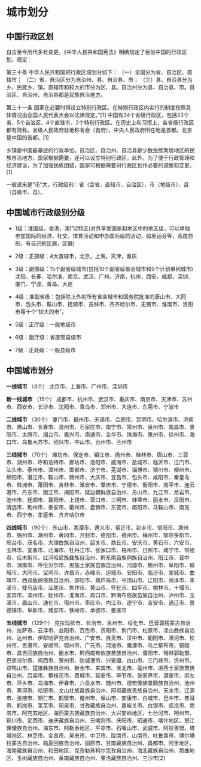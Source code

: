 # 城市划分

## 中国行政区划
自古至今历代多有变更。《中华人民共和国宪法》明确规定了目前中国的行政区划，规定：

第三十条 中华人民共和国的行政区域划分如下：
（一）全国分为省、自治区、直辖市；
（二）省、自治区分为自治州、县、自治县、市；
（三）县、自治县分为乡、民族乡、镇。直辖市和较大的市分为区、县。自治州分为县、自治县、市。自治区、自治州、自治县都是民族自治地方。

第三十一条 国家在必要时得设立特别行政区。在特别行政区内实行的制度按照具体情况由全国人民代表大会以法律规定。”[1] 
中国有34个省级行政区，包括23个省、5个自治区、4个直辖市、2个特别行政区。在历史上和习惯上，各省级行政区都有简称。省级人民政府驻地称省会（首府），中央人民政府所在地是首都。北京是中国的首都。[1] 

乡镇是中国最基层的行政单位。自治区、自治州、自治县是少数民族聚居地区的民族自治地方，国家根据需要，还可以设立特别行政区。此外，为了便于行政管理和经济建设，为了加强民族团结，国家可根据需要对行政区划作必要的调整和变更。[1] 

一般说来是“市”大，行政级别：省（含省、直辖市、自治区）、市（地级市）、县（县级市、县）。


## 中国城市行政级别分级

- 1级：准国级，香港，澳门2特区(对外享受国家和地区中的地区级，可以单独参加国际的经济，社交，体育活动和申办国际级的活动，如奥运会等，高度自制，有自己的区旗，区徽)

- 2级：正部级：4大直辖市，北京，上海，天津，重庆

- 3级：副部级：15个副省级城市(包括10个副省级省会城市和5个计划单列城市)沈阳、长春、哈尔滨、南京、武汉、广州、济南，杭州，西安，成都，深圳、厦门、宁波、青岛、大连

- 4级：准副省级：包括除上外的所有省会城市和国务院批准的唐山市、大同市、包头市、鞍山市、抚顺市、吉林市、齐齐哈尔市、无锡市、淮南市、洛阳市等十个“较大的市”。

- 5级：正厅级：一般地级市

- 6级：副厅级：省直管县级市

- 7级：正处级：一般县级市


## 中国城市划分
**一线城市**
（4个）
北京市、上海市、广州市、深圳市


**新一线城市**
（15个）
成都市、杭州市、武汉市、重庆市、南京市、天津市、苏州市、西安市、长沙市、沈阳市、青岛市、郑州市、大连市、东莞市、宁波市


**二线城市**
（30个）
厦门市、福州市、无锡市、合肥市、昆明市、哈尔滨市、济南市、佛山市、长春市、温州市、石家庄市、南宁市、常州市、泉州市、南昌市、贵阳市、太原市、烟台市、嘉兴市、南通市、金华市、珠海市、惠州市、徐州市、海口市、乌鲁木齐市、绍兴市、中山市、台州市、兰州市


**三线城市**
（70个）
潍坊市、保定市、镇江市、扬州市、桂林市、唐山市、三亚市、湖州市、呼和浩特市、廊坊市、洛阳市、威海市、盐城市、临沂市、江门市、汕头市、泰州市、漳州市、邯郸市、济宁市、芜湖市、淄博市、银川市、柳州市、绵阳市、湛江市、鞍山市、赣州市、大庆市、宜昌市、包头市、咸阳市、秦皇岛市、株洲市、莆田市、吉林市、淮安市、肇庆市、宁德市、衡阳市、南平市、连云港市、丹东市、丽江市、揭阳市、延边朝鲜族自治州、舟山市、九江市、龙岩市、沧州市、抚顺市、襄阳市、上饶市、营口市、三明市、蚌埠市、丽水市、岳阳市、清远市、荆州市、泰安市、衢州市、盘锦市、东营市、南阳市、马鞍山市、南充市、西宁市、孝感市、齐齐哈尔市


**四线城市**
（90个）
乐山市、湘潭市、遵义市、宿迁市、新乡市、信阳市、滁州市、锦州市、潮州市、黄冈市、开封市、德阳市、德州市、梅州市、鄂尔多斯市、邢台市、茂名市、大理白族自治州、韶关市、商丘市、安庆市、黄石市、六安市、玉林市、宜春市、北海市、牡丹江市、张家口市、梧州市、日照市、咸宁市、常德市、佳木斯市、红河哈尼族彝族自治州、黔东南苗族侗族自治州、阳江市、晋中市、渭南市、呼伦贝尔市、恩施土家族苗族自治州、河源市、郴州市、阜阳市、聊城市、大同市、宝鸡市、许昌市、赤峰市、运城市、安阳市、临汾市、宣城市、曲靖市、西双版纳傣族自治州、邵阳市、葫芦岛市、平顶山市、辽阳市、菏泽市、本溪市、驻马店市、汕尾市、焦作市、黄山市、怀化市、四平市、榆林市、十堰市、宜宾市、滨州市、抚州市、淮南市、周口市、黔南布依族苗族自治州、泸州市、玉溪市、眉山市、通化市、宿州市、枣庄市、内江市、遂宁市、吉安市、通辽市、景德镇市、阜新市、雅安市、铁岭市、承德市、娄底市


**五线城市**
（129个）
克拉玛依市、长治市、永州市、绥化市、巴音郭楞蒙古自治州、拉萨市、云浮市、益阳市、百色市、资阳市、荆门市、松原市、凉山彝族自治州、达州市、伊犁哈萨克自治州、广安市、自贡市、汉中市、朝阳市、漯河市、钦州市、贵港市、安顺市、鄂州市、广元市、河池市、鹰潭市、乌兰察布市、铜陵市、昌吉回族自治州、衡水市、黔西南布依族苗族自治州、濮阳市、锡林郭勒盟、巴彦淖尔市、鸡西市、贺州市、防城港市、兴安盟、白山市、三门峡市、忻州市、双鸭山市、楚雄彝族自治州、新余市、来宾市、淮北市、亳州市、湘西土家族苗族自治州、吕梁市、攀枝花市、晋城市、延安市、毕节市、张家界市、酒泉市、崇左市、萍乡市、乌海市、伊春市、六盘水市、随州市、德宏傣族景颇族自治州、池州市、黑河市、哈密市、文山壮族苗族自治州、阿坝藏族羌族自治州、天水市、辽源市、张掖市、铜仁市、鹤壁市、儋州市、保山市、安康市、白城市、巴中市、普洱市、鹤岗市、莱芜市、阳泉市、甘孜藏族自治州、嘉峪关市、白银市、临沧市、商洛市、阿克苏地区、海西蒙古族藏族自治州、大兴安岭地区、七台河市、朔州市、铜川市、定西市、迪庆藏族自治州、日喀则市、庆阳市、昭通市、喀什地区、怒江傈僳族自治州、海东市、阿勒泰地区、平凉市、石嘴山市、武威市、阿拉善盟、塔城地区、林芝市、金昌市、吴忠市、中卫市、陇南市、山南市、吐鲁番市、博尔塔拉蒙古自治州、临夏回族自治州、固原市、甘南藏族自治州、昌都市、阿里地区、海南藏族自治州、和田地区、克孜勒苏柯尔克孜自治州、海北藏族自治州、那曲地区、玉树藏族自治州、黄南藏族自治州、果洛藏族自治州、三沙市[2] 
